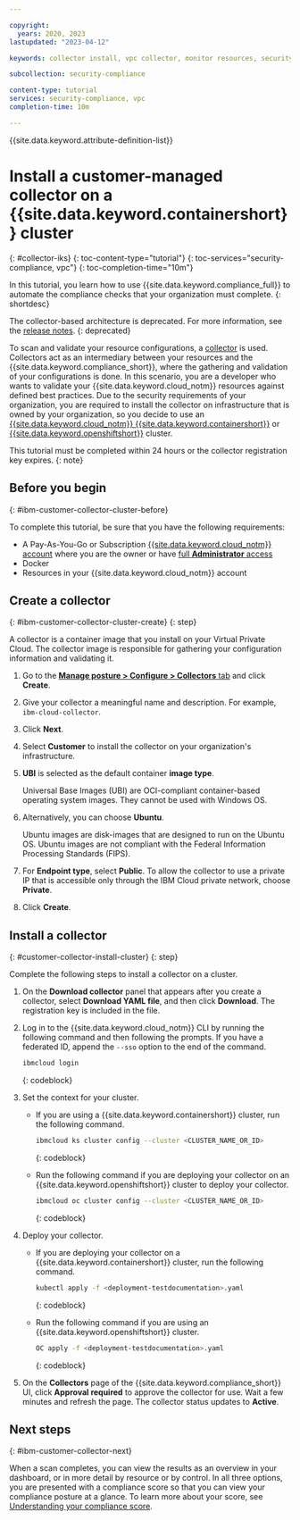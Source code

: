 ```yaml
---

copyright:
  years: 2020, 2023
lastupdated: "2023-04-12"

keywords: collector install, vpc collector, monitor resources, security, compliance, cluster collector, Kubernetes, Red Hat {{site.data.keyword.openshiftshort}}

subcollection: security-compliance

content-type: tutorial
services: security-compliance, vpc
completion-time: 10m

---
```


{{site.data.keyword.attribute-definition-list}}

# Install a customer-managed collector on a {{site.data.keyword.containershort}} cluster
{: #collector-iks}
{: toc-content-type="tutorial"}
{: toc-services="security-compliance, vpc"}
{: toc-completion-time="10m"}

In this tutorial, you learn how to use {{site.data.keyword.compliance_full}} to automate the compliance checks that your organization must complete.
{: shortdesc}

The collector-based architecture is deprecated. For more information, see the [release notes](/docs/security-compliance?topic=security-compliance-release-notes).
{: deprecated}


To scan and validate your resource configurations, a [collector](/docs/security-compliance?topic=security-compliance-collector) is used. Collectors act as an intermediary between your resources and the {{site.data.keyword.compliance_short}}, where the gathering and validation of your configurations is done. In this scenario, you are a developer who wants to validate your {{site.data.keyword.cloud_notm}} resources against defined best practices. Due to the security requirements of your organization, you are required to install the collector on infrastructure that is owned by your organization, so you decide to use an [{{site.data.keyword.cloud_notm}} {{site.data.keyword.containershort}}](/docs/containers?topic=containers-getting-started) or [{{site.data.keyword.openshiftshort}}](/docs/openshift?topic=openshift-getting-started) cluster. 

This tutorial must be completed within 24 hours or the collector registration key expires.
{: note}

## Before you begin
{: #ibm-customer-collector-cluster-before}

To complete this tutorial, be sure that you have the following requirements:

* A Pay-As-You-Go or Subscription [{{site.data.keyword.cloud_notm}} account](/docs/account?topic=account-account-getting-started) where you are the owner or have [full **Administrator** access](/docs/account?topic=account-assign-access-resources)
* Docker
* Resources in your {{site.data.keyword.cloud_notm}} account


## Create a collector
{: #ibm-customer-collector-cluster-create}
{: step}

A collector is a container image that you install on your Virtual Private Cloud. The collector image is responsible for gathering your configuration information and validating it.

1. Go to the [**Manage posture > Configure > Collectors** tab](/security-compliance/collectors) and click **Create**.
2. Give your collector a meaningful name and description. For example, `ibm-cloud-collector`. 
3. Click **Next**.
4. Select **Customer** to install the collector on your organization's infrastructure.
5. **UBI** is selected as the default container **image type**.

   Universal Base Images (UBI) are OCI-compliant container-based operating system images. They cannot be used with Windows OS.

6. Alternatively, you can choose **Ubuntu**.

   Ubuntu images are disk-images that are designed to run on the Ubuntu OS. Ubuntu images are not compliant with the Federal Information Processing Standards (FIPS).

7. For **Endpoint type**, select **Public**.  To allow the collector to use a private IP that is accessible only through the IBM Cloud private network, choose **Private**. 
8. Click **Create**.


## Install a collector
{: #customer-collector-install-cluster}
{: step}

Complete the following steps to install a collector on a cluster.

1. On the **Download collector** panel that appears after you create a collector, select **Download YAML file**, and then click **Download**. The registration key is included in the file.
2. Log in to the {{site.data.keyword.cloud_notm}} CLI by running the following command and then following the prompts. If you have a federated ID, append the `--sso` option to the end of the command.
    ```sh
    ibmcloud login
    ```
    {: codeblock}

3. Set the context for your cluster.
    * If you are using a {{site.data.keyword.containershort}} cluster, run the following command.

        ```sh
        ibmcloud ks cluster config --cluster <CLUSTER_NAME_OR_ID>
        ```
        {: codeblock}

    * Run the following command if you are deploying your collector on an {{site.data.keyword.openshiftshort}} cluster to deploy your collector.

        ```sh
        ibmcloud oc cluster config --cluster <CLUSTER_NAME_OR_ID>
        ```
        {: codeblock}

4. Deploy your collector.

    * If you are deploying your collector on a {{site.data.keyword.containershort}} cluster, run the following command. 

        ```sh
        kubectl apply -f <deployment-testdocumentation>.yaml
        ```
        {: codeblock}

    * Run the following command if you are using an {{site.data.keyword.openshiftshort}} cluster.

        ```sh
        OC apply -f <deployment-testdocumentation>.yaml
        ```
        {: codeblock}

5. On the **Collectors** page of the {{site.data.keyword.compliance_short}} UI, click **Approval required** to approve the collector for use. Wait a few minutes and refresh the page. The collector status updates to **Active**.


## Next steps
{: #ibm-customer-collector-next}

When a scan completes, you can view the results as an overview in your dashboard, or in more detail by resource or by control. In all three options, you are presented with a compliance score so that you can view your compliance posture at a glance. To learn more about your score, see [Understanding your compliance score](/docs/security-compliance?topic=security-compliance-view-posture).


